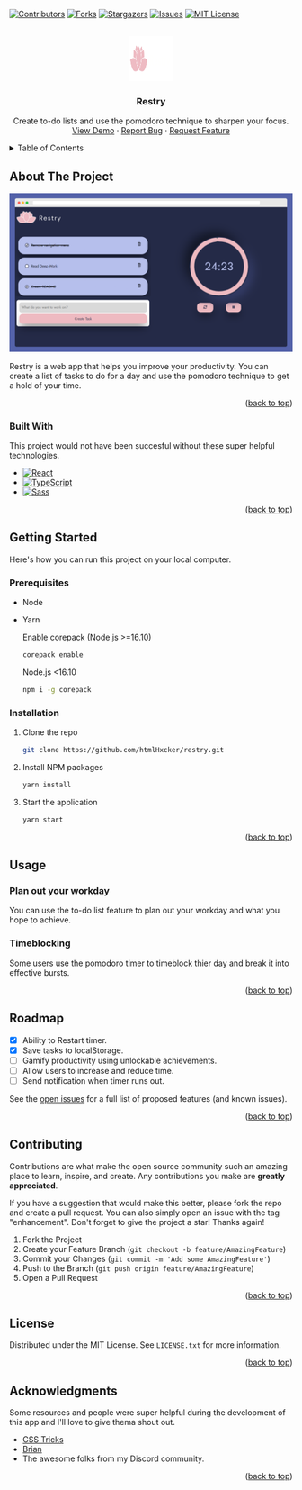 <a name="readme-top"></a>

[![Contributors][contributors-shield]][contributors-url]
[![Forks][forks-shield]][forks-url]
[![Stargazers][stars-shield]][stars-url]
[![Issues][issues-shield]][issues-url]
[![MIT License][license-shield]][license-url]

<!-- PROJECT LOGO -->
<br />
<div align="center">
  <a href="https://github.com/htmlHxcker/restry/">
    <img src="./src/assets/logo.svg" alt="Logo" width="80" height="80">
  </a>

  <h3 align="center">Restry</h3>

  <p align="center">
    Create to-do lists and use the pomodoro technique to sharpen your focus.
    <br />
    <a href="https://restry.netlify.com">View Demo</a>
    ·
    <a href="https://github.com/htmlHxcker/restry/issues/new?&template=bug_report.md">Report Bug</a>
    ·
    <a href="https://github.com/htmlHxcker/restry/issues/new?template=feature_request.md">Request Feature</a>
  </p>
</div>

<!-- TABLE OF CONTENTS -->
<details>
  <summary>Table of Contents</summary>
  <ol>
    <li>
      <a href="#about-the-project">About The Project</a>
      <ul>
        <li><a href="#built-with">Built With</a></li>
      </ul>
    </li>
    <li>
      <a href="#getting-started">Getting Started</a>
      <ul>
        <li><a href="#prerequisites">Prerequisites</a></li>
        <li><a href="#installation">Installation</a></li>
      </ul>
    </li>
    <li><a href="#usage">Usage</a></li>
    <li><a href="#roadmap">Roadmap</a></li>
    <li><a href="#contributing">Contributing</a></li>
    <li><a href="#license">License</a></li>
    <li><a href="#acknowledgments">Acknowledgments</a></li>
  </ol>
</details>

<!-- ABOUT THE PROJECT -->

## About The Project

[![Restry Homepage][product-screenshot]](https://restry.netlify.com)

Restry is a web app that helps you improve your productivity. You can create a list of tasks to do for a day and use the pomodoro technique to get a hold of your time.

<p align="right">(<a href="#readme-top">back to top</a>)</p>

### Built With

This project would not have been succesful without these super helpful technologies.

- [![React][react.js]][react-url]
- [![TypeScript][typescript]][typescript-url]
- [![Sass][sass]][sass-url]

<p align="right">(<a href="#readme-top">back to top</a>)</p>

<!-- GETTING STARTED -->

## Getting Started

Here's how you can run this project on your local computer.

### Prerequisites

- Node
- Yarn

  Enable corepack (Node.js >=16.10)

  ```sh
  corepack enable
  ```

  Node.js <16.10

  ```sh
  npm i -g corepack
  ```

### Installation

1. Clone the repo
   ```sh
   git clone https://github.com/htmlHxcker/restry.git
   ```
2. Install NPM packages
   ```sh
   yarn install
   ```
3. Start the application
   ```sh
   yarn start
   ```

<p align="right">(<a href="#readme-top">back to top</a>)</p>

<!-- USAGE EXAMPLES -->

## Usage

### Plan out your workday

You can use the to-do list feature to plan out your workday and what you hope to achieve.

### Timeblocking

Some users use the pomodoro timer to timeblock thier day and break it into effective bursts.

<p align="right">(<a href="#readme-top">back to top</a>)</p>

<!-- ROADMAP -->

## Roadmap

- [x] Ability to Restart timer.
- [x] Save tasks to localStorage.
- [ ] Gamify productivity using unlockable achievements.
- [ ] Allow users to increase and reduce time.
- [ ] Send notification when timer runs out.

See the [open issues](https://github.com/htmlHxcker/restry/issues) for a full list of proposed features (and known issues).

<p align="right">(<a href="#readme-top">back to top</a>)</p>

<!-- CONTRIBUTING -->

## Contributing

Contributions are what make the open source community such an amazing place to learn, inspire, and create. Any contributions you make are **greatly appreciated**.

If you have a suggestion that would make this better, please fork the repo and create a pull request. You can also simply open an issue with the tag "enhancement".
Don't forget to give the project a star! Thanks again!

1. Fork the Project
2. Create your Feature Branch (`git checkout -b feature/AmazingFeature`)
3. Commit your Changes (`git commit -m 'Add some AmazingFeature'`)
4. Push to the Branch (`git push origin feature/AmazingFeature`)
5. Open a Pull Request

<p align="right">(<a href="#readme-top">back to top</a>)</p>

<!-- LICENSE -->

## License

Distributed under the MIT License. See `LICENSE.txt` for more information.

<p align="right">(<a href="#readme-top">back to top</a>)</p>

<!-- ACKNOWLEDGMENTS -->

## Acknowledgments

Some resources and people were super helpful during the development of this app and I'll love to give thema shout out.

- [CSS Tricks](https://css-tricks.com/how-to-create-an-animated-countdown-timer-with-html-css-and-javascript/)
- [Brian](https://github.com/willybeans)
- The awesome folks from my Discord community.

<p align="right">(<a href="#readme-top">back to top</a>)</p>

[contributors-shield]: https://img.shields.io/github/contributors/htmlHxcker/restry.svg?style=for-the-badge
[contributors-url]: https://github.com/htmlHxcker/restry/graphs/contributors
[forks-shield]: https://img.shields.io/github/forks/htmlHxcker/restry.svg?style=for-the-badge
[forks-url]: https://github.com/htmlHxcker/restry/network/members
[stars-shield]: https://img.shields.io/github/stars/htmlHxcker/restry.svg?style=for-the-badge
[stars-url]: https://github.com/htmlHxcker/restry/stargazers
[issues-shield]: https://img.shields.io/github/issues/htmlHxcker/restry.svg?style=for-the-badge
[issues-url]: https://github.com/htmlHxcker/restry/issues
[license-shield]: https://img.shields.io/github/license/htmlHxcker/restry.svg?style=for-the-badge
[license-url]: https://github.com/othneildrew/Best-README-Template/blob/master/LICENSE.txt
[product-screenshot]: ./src/assets/README/restry-home-desktop.png
[typescript]: https://img.shields.io/badge/TypeScript-000000?style=for-the-badge&logo=TypeScript&logoColor=white
[typescript-url]: https://www.typescriptlang.org/
[react.js]: https://img.shields.io/badge/React-20232A?style=for-the-badge&logo=react&logoColor=61DAFB
[react-url]: https://reactjs.org/
[sass]: https://img.shields.io/badge/Sass-35495E?style=for-the-badge&logo=sass&logoColor=4FC08D
[sass-url]: https://sass-lang.com/
